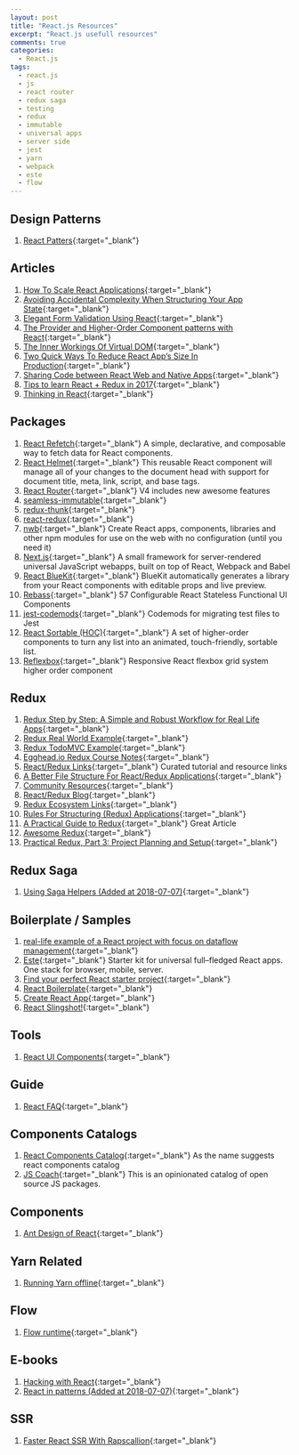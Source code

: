 ```yaml
---
layout: post
title: "React.js Resources"
excerpt: "React.js usefull resources"
comments: true
categories:
  - React.js
tags: 
  - react.js
  - js
  - react router
  - redux saga
  - testing
  - redux
  - immutable
  - universal apps
  - server side
  - jest
  - yarn
  - webpack
  - este
  - flow
---
```


## Design Patterns

1. [React Patters](http://reactpatterns.com/){:target="_blank"}

## Articles

1. [How To Scale React Applications](https://www.smashingmagazine.com/2016/09/how-to-scale-react-applications/){:target="_blank"}
1. [Avoiding Accidental Complexity When Structuring Your App State](https://hackernoon.com/avoiding-accidental-complexity-when-structuring-your-app-state-6e6d22ad5e2a#.hplkljsan){:target="_blank"}
1. [Elegant Form Validation Using React](https://spin.atomicobject.com/2016/10/05/form-validation-react/){:target="_blank"}
1. [The Provider and Higher-Order Component patterns with React](https://medium.com/@bloodyowl/the-provider-and-higher-order-component-patterns-with-react-d16ab2d1636#.9ig9q4jfs){:target="_blank"}
1. [The Inner Workings Of Virtual DOM](https://medium.com/@rajaraodv/the-inner-workings-of-virtual-dom-666ee7ad47cf#.hk6gw2y9j){:target="_blank"}
1. [Two Quick Ways To Reduce React App’s Size In Production](https://medium.com/@rajaraodv/two-quick-ways-to-reduce-react-apps-size-in-production-82226605771a#.4wzf76yve){:target="_blank"}
1. [Sharing Code between React Web and Native Apps](http://jkaufman.io/react-web-native-codesharing/){:target="_blank"}
1. [Tips to learn React + Redux in 2017](https://www.robinwieruch.de/tips-to-learn-react-redux/){:target="_blank"}
1. [Thinking in React](https://github.com/asbjornenge/thinking-in-react){:target="_blank"}

## Packages

1. [React Refetch](https://github.com/heroku/react-refetch){:target="_blank"} A simple, declarative, and composable way to fetch data for React components.
1. [React Helmet](https://github.com/nfl/react-helmet){:target="_blank"} This reusable React component will manage all of your changes to the document head with support for document title, meta, link, script, and base tags.
1. [React Router](https://github.com/ReactTraining/react-router/tree/v4){:target="_blank"} V4 includes new awesome features
1. [seamless-immutable](https://github.com/rtfeldman/seamless-immutable){:target="_blank"}
1. [redux-thunk](https://www.npmjs.com/package/redux-thunk){:target="_blank"}
1. [react-redux](https://www.npmjs.com/package/react-redux){:target="_blank"}
1. [nwb](https://github.com/insin/nwb){:target="_blank"} Create React apps, components, libraries and other npm modules for use on the web with no configuration (until you need it)
1. [Next.js](https://zeit.co/blog/next){:target="_blank"} A small framework for server-rendered universal JavaScript webapps, built on top of React, Webpack and Babel
1. [React BlueKit](https://github.com/blueberryapps/react-bluekit){:target="_blank"} BlueKit automatically generates a library from your React components with editable props and live preview.
1. [Rebass](http://jxnblk.com/rebass/){:target="_blank"} 57 Configurable React Stateless Functional UI Components
1. [jest-codemods](https://www.npmjs.com/package/jest-codemods){:target="_blank"} Codemods for migrating test files to Jest
1. [React Sortable (HOC)](https://github.com/clauderic/react-sortable-hoc){:target="_blank"} A set of higher-order components to turn any list into an animated, touch-friendly, sortable list.
1. [Reflexbox](https://github.com/jxnblk/reflexbox){:target="_blank"} Responsive React flexbox grid system higher order component

## Redux

1. [Redux Step by Step: A Simple and Robust Workflow for Real Life Apps](https://hackernoon.com/redux-step-by-step-a-simple-and-robust-workflow-for-real-life-apps-1fdf7df46092#.6dvpkfb9l){:target="_blank"}
1. [Redux Real World Example](https://github.com/reactjs/redux/tree/master/examples/real-world){:target="_blank"}
1. [Redux TodoMVC Example](https://github.com/reactjs/redux/tree/master/examples/todomvc){:target="_blank"}
1. [Egghead.io Redux Course Notes](https://github.com/tayiorbeii/egghead.io_redux_course_notes){:target="_blank"}
1. [React/Redux Links](https://github.com/markerikson/react-redux-links){:target="_blank"} Curated tutorial and resource links
1. [A Better File Structure For React/Redux Applications](http://marmelab.com/blog/2015/12/17/react-directory-structure.html){:target="_blank"}
1. [Community Resources](https://github.com/markerikson/react-redux-links/blob/master/community-resources.md){:target="_blank"}
1. [React/Redux Blog](http://blog.isquaredsoftware.com/){:target="_blank"}
1. [Redux Ecosystem Links](https://github.com/markerikson/redux-ecosystem-links){:target="_blank"}
1. [Rules For Structuring (Redux) Applications](http://jaysoo.ca/2016/02/28/organizing-redux-application/?utm_source=reactdigest&utm_medium=email&utm_campaign=featured){:target="_blank"}
1. [A Practical Guide to Redux](http://lorenstewart.me/2016/11/27/a-practical-guide-to-redux/?utm_source=reactdigest&utm_medium=email&utm_campaign=featured){:target="_blank"} Great Article
1. [Awesome Redux](https://github.com/xgrommx/awesome-redux){:target="_blank"}
1. [Practical Redux, Part 3: Project Planning and Setup](http://blog.isquaredsoftware.com/2016/11/practical-redux-part-3-project-planning-and-setup/){:target="_blank"}

## Redux Saga

1. [Using Saga Helpers (Added at 2018-07-07)](https://redux-saga.js.org/docs/basics/UsingSagaHelpers.html){:target="_blank"}

## Boilerplate / Samples

1. [real-life example of a React project with focus on dataflow management](https://github.com/wix/react-dataflow-example){:target="_blank"}
1. [Este](https://github.com/este/este){:target="_blank"} Starter kit for universal full–fledged React apps. One stack for browser, mobile, server.
1. [Find your perfect React starter project](http://andrewhfarmer.com/starter-project/){:target="_blank"}
1. [React Boilerplate](https://github.com/mxstbr/react-boilerplate){:target="_blank"}
1. [Create React App](https://github.com/facebookincubator/create-react-app){:target="_blank"}
1. [React Slingshot!](https://github.com/coryhouse/react-slingshot){:target="_blank"}

## Tools

1. [React UI Components](https://github.com/facebook/react/wiki/Complementary-Tools#ui-components){:target="_blank"}

## Guide

1. [React FAQ](https://github.com/timarney/react-faq){:target="_blank"}

## Components Catalogs

1. [React Components Catalog](https://github.com/brillout/awesome-react-components){:target="_blank"} As the name suggests react components catalog
2. [JS Coach](https://js.coach/?sort=popular){:target="_blank"} This is an opinionated catalog of open source JS packages.

## Components

1. [Ant Design of React](https://ant.design/docs/react/introduce){:target="_blank"}

## Yarn Related

1. [Running Yarn offline](https://yarnpkg.com/blog/2016/11/24/offline-mirror){:target="_blank"}

## Flow

1. [Flow runtime](https://codemix.github.io/flow-runtime/#/){:target="_blank"}

## E-books

1. [Hacking with React](http://www.hackingwithreact.com/){:target="_blank"}
1. [React in patterns (Added at 2018-07-07)](https://krasimir.gitbooks.io/react-in-patterns/content/){:target="_blank"}

## SSR

1. [Faster React SSR With Rapscallion](http://formidable.com/blog/2017/introducing-rapscallion/){:target="_blank"}